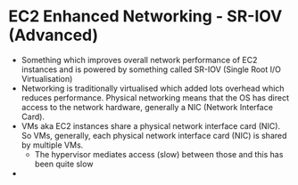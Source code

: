 # EC2 Enhanced Networking - SR-IOV (Advanced)

- Something which improves overall network performance of EC2 instances and is powered by something called SR-IOV (Single Root I/O Virtualisation)
- Networking is traditionally virtualised which added lots overhead which reduces performance. Physical networking means that the OS has direct access to the network hardware, generally a NIC (Network Interface Card).
- VMs aka EC2 instances share a physical network interface card (NIC). So VMs, generally, each physical network interface card (NIC) is shared by multiple VMs. 
  - The hypervisor mediates access (slow) between those and this has been quite slow
- 
